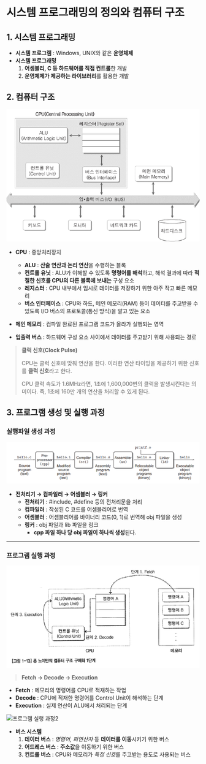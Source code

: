 # 시스템 프로그래밍의 정의와 컴퓨터 구조
## 1. 시스템 프로그래밍
* **시스템 프로그램** : Windows, UNIX와 같은 **운영체제**
* **시스템 프로그래밍**
	1. **어셈블리, C 등 하드웨어를 직접 컨트롤**한 개발
	2. **운영체제가 제공하는 라이브러리**를 활용한 개발

## 2. 컴퓨터 구조
![컴퓨터 하드웨어 구성](../_img/CA001-001.png)
* **CPU** : 중앙처리장치
	* **ALU** : **산술 연산과 논리 연산**을 수행하는 블록
	* **컨트롤 유닛** : ALU가 이해할 수 있도록 **명령어를 해석**하고, 해석 결과에 따라 **적절한 신호를 CPU의 다른 블록에 보내는** 구성 요소
	* **레지스터** : CPU 내부에서 임시로 데이터를 저장하기 위한 아주 작고 빠른 메모리
	* **버스 인터페이스** : CPU와 하드, 메인 메모리(RAM) 등이 데이터를 주고받을 수 있도록 I/O 버스의 프로토콜(통신 방식)을 알고 있는 요소
	
* **메인 메모리** : 컴파일 완료된 프로그램 코드가 올라가 실행되는 영역
* **입출력 버스** : 하드웨어 구성 요소 사이에서 데이터를 주고받기 위해 사용되는 경로


> **클럭 신호(Clock Pulse)**
> 
> CPU는 클럭 신호에 맞춰 연산을 한다. 이러한 연산 타이밍을 제공하기 위한 신호를 **클럭 신호**라고 한다.
> 
> CPU 클럭 속도가 1.6MHz라면, 1초에 1,600,000번의 클럭을 발생시킨다는 의미이다. 즉, 1초에 160만 개의 연산을 처리할 수 있게 된다.

## 3. 프로그램 생성 및 실행 과정
### 실행파일 생성 과정
![실행파일 생성 단계](../_img/CA001-002.png)
* **전처리기 → 컴파일러 → 어셈블러 → 링커**
	* **전처리기** : #include, #define 등의 전처리문을 처리
	* **컴파일러** : 작성된 C 코드를 어셈블리어로 번역
	* **어셈블러** : 어셈블리어를 바이너리 코드(0, 1)로 번역해 obj 파일을 생성
	* **링커** : obj 파일과 lib 파일을 링크
		* **cpp 파일 하나 당 obj 파일이 하나씩 생성**된다.
---
### 프로그램 실행 과정
![프로그램 실행 과정](../_img/CA001-003.png)
> **Fetch → Decode → Execution**
* **Fetch** : 메모리의 명령어를 CPU로 적재하는 작업
* **Decode** : CPU에 적재한 명령어를 Control Unit이 해석하는 단계
* **Execution** : 실제 연산이 ALU에서 처리되는 단계

![프로그램 실행 과정2](../_img/CA001-004.jpg)
* **버스 시스템**
	1. **데이터 버스** : *명령어, 피연산자* 등 **데이터를 이동**시키기 위한 버스
	2. **어드레스 버스** : **주소값**을 이동하기 위한 버스
	3. **컨트롤 버스** : CPU와 메모리가 *특정 신호*를 주고받는 용도로 사용되는 버스